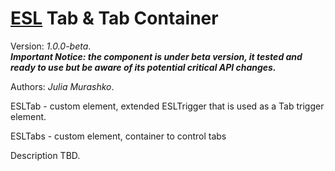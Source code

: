 # [ESL](../../../README.md) Tab & Tab Container

Version: *1.0.0-beta*.  
***Important Notice: the component is under beta version, it tested and ready to use but be aware of its potential critical API changes.***

Authors: *Julia Murashko*.

ESLTab - custom element, extended ESLTrigger that is used as a Tab trigger element.

ESLTabs - custom element, container to control tabs

Description TBD.
